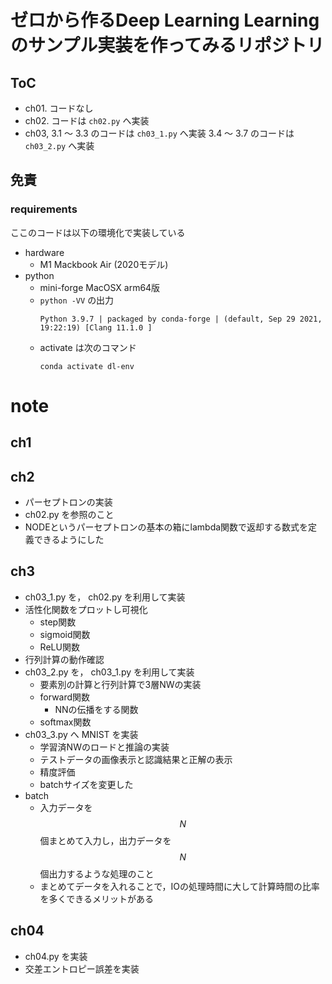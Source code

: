 # ゼロから作るDeep Learning Learning のサンプル実装を作ってみるリポジトリ

## ToC

- ch01. コードなし
- ch02. コードは `ch02.py` へ実装
- ch03, 3.1 〜 3.3 のコードは `ch03_1.py` へ実装
  3.4 〜 3.7 のコードは `ch03_2.py` へ実装

## 免責

### requirements

ここのコードは以下の環境化で実装している

- hardware
    - M1 Mackbook Air (2020モデル)
- python
    - mini-forge MacOSX arm64版
    - `python -VV` の出力
      ```
      Python 3.9.7 | packaged by conda-forge | (default, Sep 29 2021, 19:22:19) [Clang 11.1.0 ]
      ```
    - activate は次のコマンド
      ```shell
      conda activate dl-env
      ```

# note

## ch1


## ch2

- パーセプトロンの実装
- ch02.py を参照のこと
- NODEというパーセプトロンの基本の箱にlambda関数で返却する数式を定義できるようにした


## ch3

- ch03_1.py を， ch02.py を利用して実装
- 活性化関数をプロットし可視化
    - step関数
    - sigmoid関数
    - ReLU関数
- 行列計算の動作確認
- ch03_2.py を， ch03_1.py を利用して実装
    - 要素別の計算と行列計算で3層NWの実装
    - forward関数
        - NNの伝播をする関数
    - softmax関数
- ch03_3.py へ MNIST を実装
    - 学習済NWのロードと推論の実装
    - テストデータの画像表示と認識結果と正解の表示
    - 精度評価
    - batchサイズを変更した
- batch
    - 入力データを $$N$$ 個まとめて入力し，出力データを $$N$$ 個出力するような処理のこと
    - まとめてデータを入れることで，IOの処理時間に大して計算時間の比率を多くできるメリットがある

## ch04

- ch04.py を実装
- 交差エントロピー誤差を実装
